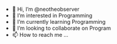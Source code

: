 - 👋 Hi, I’m @neotheobserver
- 👀 I’m interested in Programming
- 🌱 I’m currently learning Programming
- 💞️ I’m looking to collaborate on Program
- 📫 How to reach me ...

<!---
neotheobserver/neotheobserver is a ✨ special ✨ repository because its `README.md` (this file) appears on your GitHub profile.
You can click the Preview link to take a look at your changes.
--->
